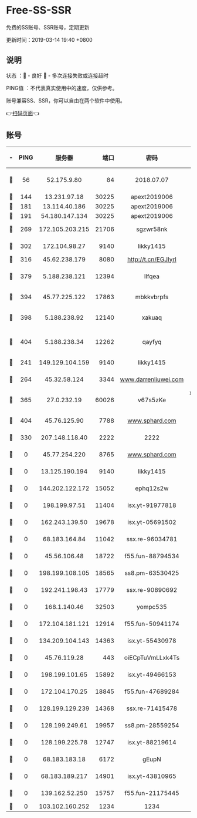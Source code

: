 # Free-SS-SSR

免费的SS账号、SSR账号，定期更新

更新时间：2019-03-14 19:40 +0800

## 说明

状态     ：🙂 - 良好 🙁 - 多次连接失败或连接超时

PING值   ：不代表真实使用中的速度，仅供参考。

账号兼容SS、SSR，你可以自由在两个软件中使用。

👉[扫码页面](https://liesauer.github.io/Free-SS-SSR/)👈

## 账号

|-|PING|服务器|端口|密码|加密方式|区域|
|:----:|:----:|:-----:|-----:|:----:|:----:|:----:|
|🙂|56|52.175.9.80|84|2018.07.07|chacha20-ietf-poly1305|HK|
|🙂|144|13.231.97.18|30225|apext2019006|chacha20|JP|
|🙂|181|13.114.40.186|30225|apext2019006|chacha20|JP|
|🙂|191|54.180.147.134|30225|apext2019006|chacha20|KR|
|🙂|269|172.105.203.215|21706|sgzwr58nk|aes-256-cfb|JP|
|🙂|302|172.104.98.27|9140|likky1415|aes-256-cfb|JP|
|🙂|316|45.62.238.179|8080|http://t.cn/EGJIyrl|rc4-md5|CA|
|🙂|379|5.188.238.121|12394|llfqea|chacha20-ietf-poly1305|BR|
|🙂|394|45.77.225.122|17863|mbkkvbrpfs|aes-256-cfb|GB|
|🙂|398|5.188.238.92|12140|xakuaq|chacha20-ietf-poly1305|BR|
|🙂|404|5.188.238.34|12262|qayfyq|chacha20-ietf-poly1305|BR|
|🙂|241|149.129.104.159|9140|likky1415|aes-256-cfb|HK|
|🙂|264|45.32.58.124|3344|www.darrenliuwei.com|aes-256-cfb|JP|
|🙂|365|27.0.232.19|60026|v67s5zKe|xchacha20-ietf-poly1305|HK|
|🙂|404|45.76.125.90|7788|www.sphard.com|aes-256-cfb|AU|
|🙁|330|207.148.118.40|2222|2222|aes-256-cfb|SG|
|🙁|0|45.77.254.220|8765|www.sphard.com|aes-256-cfb|SG|
|🙁|0|13.125.190.194|9140|likky1415|aes-256-cfb|KR|
|🙁|0|144.202.122.172|15052|ephq12s2w|aes-256-cfb|US|
|🙁|0|198.199.97.51|11404|isx.yt-91977818|aes-256-cfb|US|
|🙁|0|162.243.139.50|19678|isx.yt-05691502|aes-256-cfb|US|
|🙁|0|68.183.164.84|11042|ssx.re-96034781|aes-256-cfb|US|
|🙁|0|45.56.106.48|18722|f55.fun-88794534|aes-256-cfb|US|
|🙁|0|198.199.108.105|18565|ss8.pm-63530425|aes-256-cfb|US|
|🙁|0|192.241.198.43|17779|ssx.re-90890692|aes-256-cfb|US|
|🙁|0|168.1.140.46|32503|yompc535|aes-256-cfb|AU|
|🙁|0|172.104.181.121|12914|f55.fun-50941174|aes-256-cfb|SG|
|🙁|0|134.209.104.143|14363|isx.yt-55430978|aes-256-cfb|SG|
|🙁|0|45.76.119.28|443|oiECpTuVmLLxk4Ts|aes-256-cfb|AU|
|🙁|0|198.199.101.65|15892|isx.yt-49466153|aes-256-cfb|US|
|🙁|0|172.104.170.25|18845|f55.fun-47689284|aes-256-cfb|SG|
|🙁|0|128.199.129.239|14368|ssx.re-71415478|aes-256-cfb|SG|
|🙁|0|128.199.249.61|19957|ss8.pm-28559254|aes-256-cfb|SG|
|🙁|0|128.199.225.78|12747|isx.yt-88219614|aes-256-cfb|SG|
|🙁|0|68.183.183.18|6172|gEupN|aes-256-cfb|SG|
|🙁|0|68.183.189.217|14901|isx.yt-43810965|aes-256-cfb|SG|
|🙁|0|139.162.52.250|15757|f55.fun-21175445|aes-256-cfb|SG|
|🙁|0|103.102.160.252|1234|1234|rc4-md5|JP|
